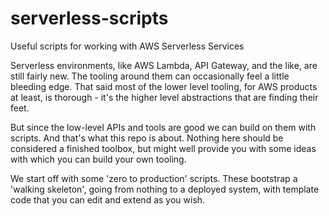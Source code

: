 # serverless-scripts
Useful scripts for working with AWS Serverless Services

Serverless environments, like AWS Lambda, API Gateway, and the like, are still fairly new. The tooling around them can occasionally feel a little bleeding edge. That said most of the lower level tooling, for AWS products at least, is thorough - it's the higher level abstractions that are finding their feet.

But since the low-level APIs and tools are good we can build on them with scripts. And that's what this repo is about. Nothing here should be considered a finished toolbox, but might well provide you with some ideas with which you can build your own tooling.

We start off with some 'zero to production' scripts. These bootstrap a 'walking skeleton', going from nothing to a deployed system, with template code that you can edit and extend as you wish.
